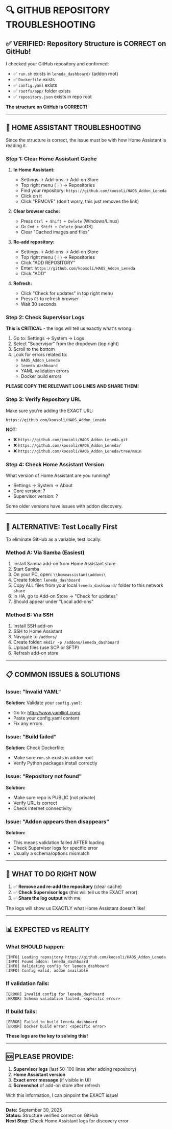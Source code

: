 # 🔍 GITHUB REPOSITORY TROUBLESHOOTING

## ✅ VERIFIED: Repository Structure is CORRECT on GitHub!

I checked your GitHub repository and confirmed:
- ✅ `run.sh` exists in `leneda_dashboard/` (addon root)
- ✅ `Dockerfile` exists
- ✅ `config.yaml` exists  
- ✅ `rootfs/app/` folder exists
- ✅ `repository.json` exists in repo root

**The structure on GitHub is CORRECT!**

---

## 🔧 HOME ASSISTANT TROUBLESHOOTING

Since the structure is correct, the issue must be with how Home Assistant is reading it.

### Step 1: Clear Home Assistant Cache

1. **In Home Assistant:**
   - Settings → Add-ons → Add-on Store
   - Top right menu (⋮) → Repositories
   - Find your repository: `https://github.com/koosoli/HAOS_Addon_Leneda`
   - Click on it
   - Click "REMOVE" (don't worry, this just removes the link)

2. **Clear browser cache:**
   - Press `Ctrl + Shift + Delete` (Windows/Linux)
   - Or `Cmd + Shift + Delete` (macOS)
   - Clear "Cached images and files"

3. **Re-add repository:**
   - Settings → Add-ons → Add-on Store
   - Top right menu (⋮) → Repositories
   - Click "ADD REPOSITORY"
   - Enter: `https://github.com/koosoli/HAOS_Addon_Leneda`
   - Click "ADD"

4. **Refresh:**
   - Click "Check for updates" in top right menu
   - Press `F5` to refresh browser
   - Wait 30 seconds

### Step 2: Check Supervisor Logs

**This is CRITICAL** - the logs will tell us exactly what's wrong:

1. Go to: Settings → System → Logs
2. Select "Supervisor" from the dropdown (top right)
3. Scroll to the bottom
4. Look for errors related to:
   - `HAOS_Addon_Leneda`
   - `leneda_dashboard`
   - YAML validation errors
   - Docker build errors

**PLEASE COPY THE RELEVANT LOG LINES AND SHARE THEM!**

### Step 3: Verify Repository URL

Make sure you're adding the EXACT URL:
```
https://github.com/koosoli/HAOS_Addon_Leneda
```

**NOT:**
- ❌ `https://github.com/koosoli/HAOS_Addon_Leneda.git`
- ❌ `https://github.com/koosoli/HAOS_Addon_Leneda/`
- ❌ `https://github.com/koosoli/HAOS_Addon_Leneda/tree/main`

### Step 4: Check Home Assistant Version

What version of Home Assistant are you running?
- Settings → System → About
- Core version: ?
- Supervisor version: ?

Some older versions have issues with addon discovery.

---

## 🧪 ALTERNATIVE: Test Locally First

To eliminate GitHub as a variable, test locally:

### Method A: Via Samba (Easiest)

1. Install Samba add-on from Home Assistant store
2. Start Samba
3. On your PC, open: `\\homeassistant\addons\`
4. Create folder: `leneda_dashboard`
5. Copy ALL files from your local `leneda_dashboard/` folder to this network share
6. In HA, go to Add-on Store → "Check for updates"
7. Should appear under "Local add-ons"

### Method B: Via SSH

1. Install SSH add-on
2. SSH to Home Assistant
3. Navigate to `/addons/`
4. Create folder: `mkdir -p /addons/leneda_dashboard`
5. Upload files (use SCP or SFTP)
6. Refresh add-on store

---

## 📋 COMMON ISSUES & SOLUTIONS

### Issue: "Invalid YAML"
**Solution:** Validate your `config.yaml`:
- Go to: http://www.yamllint.com/
- Paste your config.yaml content
- Fix any errors

### Issue: "Build failed"
**Solution:** Check Dockerfile:
- Make sure `run.sh` exists in addon root
- Verify Python packages install correctly

### Issue: "Repository not found"
**Solution:**
- Make sure repo is PUBLIC (not private)
- Verify URL is correct
- Check internet connectivity

### Issue: "Addon appears then disappears"
**Solution:**
- This means validation failed AFTER loading
- Check Supervisor logs for specific error
- Usually a schema/options mismatch

---

## 🎯 WHAT TO DO RIGHT NOW

1. ✅ **Remove and re-add the repository** (clear cache)
2. ✅ **Check Supervisor logs** (this will tell us the EXACT error)
3. ✅ **Share the log output** with me

The logs will show us EXACTLY what Home Assistant doesn't like!

---

## 📊 EXPECTED vs REALITY

### What SHOULD happen:
```
[INFO] Loading repository https://github.com/koosoli/HAOS_Addon_Leneda
[INFO] Found addon: leneda_dashboard
[INFO] Validating config for leneda_dashboard
[INFO] Config valid, addon available
```

### If validation fails:
```
[ERROR] Invalid config for leneda_dashboard
[ERROR] Schema validation failed: <specific error>
```

### If build fails:
```
[ERROR] Failed to build leneda_dashboard
[ERROR] Docker build error: <specific error>
```

**These logs are the key to solving this!**

---

## 🆘 PLEASE PROVIDE:

1. **Supervisor logs** (last 50-100 lines after adding repository)
2. **Home Assistant version**
3. **Exact error message** (if visible in UI)
4. **Screenshot** of add-on store after refresh

With this information, I can pinpoint the EXACT issue!

---

**Date:** September 30, 2025  
**Status:** Structure verified correct on GitHub  
**Next Step:** Check Home Assistant logs for discovery error
